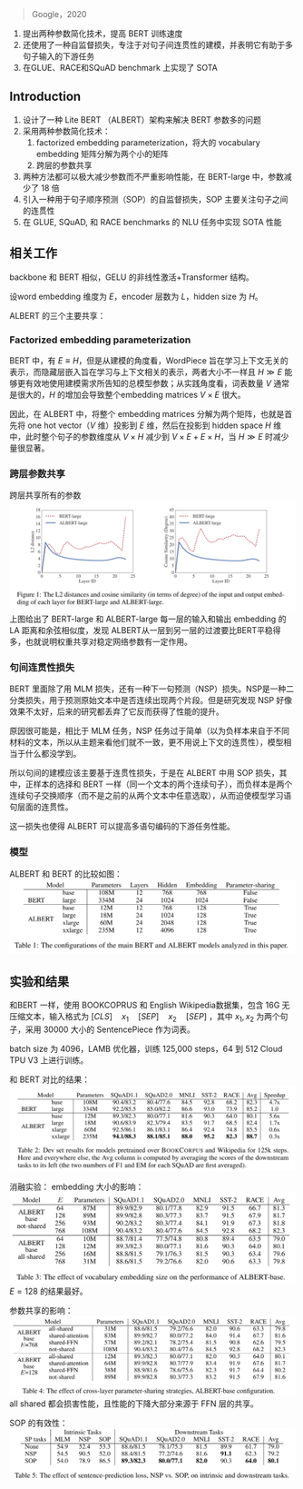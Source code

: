 > Google，2020

1. 提出两种参数简化技术，提高 BERT 训练速度
2. 还使用了一种自监督损失，专注于对句子间连贯性的建模，并表明它有助于多句子输入的下游任务
3. 在GLUE、RACE和SQuAD benchmark 上实现了 SOTA

## Introduction

1. 设计了一种 Lite BERT （ALBERT）架构来解决 BERT 参数多的问题
2. 采用两种参数简化技术：
	1.  factorized embedding parameterization，将大的 vocabulary embedding 矩阵分解为两个小的矩阵
	2. 跨层的参数共享
3. 两种方法都可以极大减少参数而不严重影响性能，在 BERT-large 中，参数减少了 18 倍
4. 引入一种用于句子顺序预测（SOP）的自监督损失，SOP 主要关注句子之间的连贯性
5. 在 GLUE, SQuAD, 和 RACE benchmarks 的 NLU 任务中实现 SOTA 性能

## 相关工作

backbone 和 BERT 相似，GELU 的非线性激活+Transformer 结构。

设word embedding 维度为 $E$，encoder 层数为 $L$，hidden size 为 $H$。

ALBERT 的三个主要共享：

### Factorized embedding parameterization

BERT 中，有 $E\equiv H$，但是从建模的角度看，WordPiece 旨在学习上下文无关的表示，而隐藏层嵌入旨在学习与上下文相关的表示，两者大小不一样且 $H\gg E$ 能够更有效地使用建模需求所告知的总模型参数；从实践角度看，词表数量 $V$ 通常是很大的，$H$ 的增加会导致整个embedding matrices $V\times E$ 很大。

因此，在 ALBERT 中，将整个 embedding matrices 分解为两个矩阵，也就是首先将 one hot vector（$V$ 维）投影到 $E$ 维，然后在投影到 hidden space $H$ 维中，此时整个句子的参数维度从 $V\times H$ 减少到 $V\times E+E\times H$，当 $H\gg E$ 时减少量很显著。

### 跨层参数共享

跨层共享所有的参数
![](image/Pasted%20image%2020230508155214.png)
上图给出了 BERT-large 和 ALBERT-large 每一层的输入和输出 embedding 的 LA 距离和余弦相似度，发现 ALBERT从一层到另一层的过渡要比BERT平稳得多，也就说明权重共享对稳定网络参数有一定作用。

### 句间连贯性损失

BERT 里面除了用 MLM 损失，还有一种下一句预测（NSP）损失。NSP是一种二分类损失，用于预测原始文本中是否连续出现两个片段。但是研究发现 NSP 好像效果不太好，后来的研究都丢弃了它反而获得了性能的提升。

原因很可能是，相比于 MLM 任务，NSP 任务过于简单（以为负样本来自于不同材料的文本，所以从主题来看他们就不一致，更不用说上下文的连贯性），模型相当于什么都没学到。

所以句间的建模应该主要基于连贯性损失，于是在 ALBERT 中用 SOP 损失，其中，正样本的选择和 BERT 一样（同一个文本的两个连续句子），而负样本是两个连续句子交换顺序（而不是之前的从两个文本中任意选取），从而迫使模型学习语句层面的连贯性。

这一损失也使得 ALBERT 可以提高多语句编码的下游任务性能。

### 模型

ALBERT 和 BERT 的比较如图：![](image/Pasted%20image%2020230508160314.png)

## 实验和结果

和BERT 一样，使用 BOOKCOPRUS 和 English Wikipedia数据集，包含 16G 无压缩文本，输入格式为 $[CLS]\quad x_{1}\quad [SEP]\quad x_2\quad[SEP]$ ，其中 $x_1,x_2$ 为两个句子，采用 30000 大小的 SentencePiece 作为词表。

batch size 为 4096，LAMB 优化器，训练 125,000 steps，64 到 512 Cloud TPU V3 上进行训练。

和 BERT 对比的结果：![](image/Pasted%20image%2020230508162917.png)

消融实验：
embedding 大小的影响：![](image/Pasted%20image%2020230508163048.png)
$E=128$ 的结果最好。

参数共享的影响：![](image/Pasted%20image%2020230508163203.png)
all shared 都会损害性能，且性能的下降大部分来源于 FFN 层的共享。

SOP 的有效性：![](image/Pasted%20image%2020230508163320.png)
